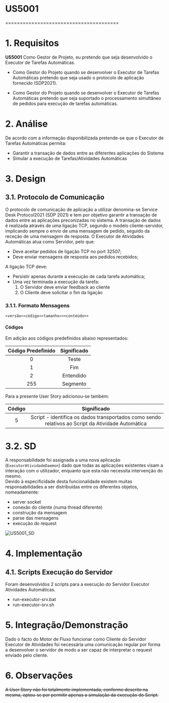 # US5001
=======================================


# 1. Requisitos

**US5001** Como Gestor de Projeto, eu pretendo que seja desenvolvido o Executor de Tarefas Automáticas.

- Como Gestor do Projeto quando se desenvolver o Executor de Tarefas Automáticas pretendo que seja usado o protocolo de aplicação fornecido (SDP2021).

- Como Gestor do Projeto quando se desenvolver o Executor de Tarefas Automáticas pretendo que seja suportado o processamento simultâneo de pedidos para execução de tarefas automáticas.


# 2. Análise


De acordo com a informação disponibilizada pretende-se que o Executor de Tarefas Automáticas permita:

* Garantir a transação de dados entre as diferentes aplicações do Sistema
* Simular a execução de Tarefas/Atividades Automáticas

# 3. Design

## 3.1. Protocolo de Comunicação
O protocolo de comunicação de aplicação a utilizar denomina-se Service Desk Protocol2021 (SDP 2021) e
tem por objetivo garantir a transação de dados entre as aplicações preconizadas no sistema.
A transação de dados é realizada através de uma ligação TCP, segundo
o modelo cliente-servidor, implicando sempre o envio de uma mensagem de pedido, seguido da receção de uma
mensagem de resposta.
O Executor de Atividades Automáticas atua como Servidor, pelo que:

* Deve aceitar pedidos de ligação TCP no port 32507;
* Deve enviar mensagens de resposta aos pedidos recebidos;

A ligação TCP deve:

* Persistir apenas durante a execução de cada tarefa automática;
* Uma vez terminada a execução da tarefa:
    1. O Servidor deve enviar feedback ao cliente
    2. O Cliente deve solicitar o fim da ligação

### 3.1.1. Formato Mensagens

    «versão»«código»«tamanho»<<conteúdo>>

#### Códigos

Em adição aos códigos predefinidos abaixo representados:

|Código Predefinido | Significado |
|:-----------------:|:------------:|
|0| Teste |
|1| Fim |
|2| Entendido |
|255| Segmento |

Para a presente User Story adicionou-se também:

|Código | Significado |
|:-----------------:|:------------:|
|5| Script - identifica os dados transportados como sendo relativos ao Script da Atividade Automática |

# 3.2. SD

A responsabilidade foi assignada a uma nova aplicação (`ExecutorAtividadeDaemon`) dado que todas as aplicações existentes
visam a interação com o utilizador, enquanto que esta não necessita intervenção do mesmo.  
Devido à especificidade desta funcionalidade existem muitas responsabilidades a ser distribuídas entre os diferentes objetos, nomeadamente:

- server socket
- conexão do cliente (numa thread diferente)
- construção da mensagem
- parse das mensagens
- execução do request

![US5001_SD](US5001_SD.svg)

# 4. Implementação

## 4.1. Scripts Execução do Servidor
Foram desenvolvidos 2 scripts para a execução do Servidor Executor Atividades Automáticas.

* run-executor-srv.bat
* run-executor-srv.sh

# 5. Integração/Demonstração

Dado o facto do Motor de Fluxo funcionar como Cliente do Servidor Executor de Atividades foi necessária uma comunicação regular por forma a desenvolver o 
servidor de modo a ser capaz de interpretar o request enviado pelo cliente.

# 6. Observações

~~A User Story não foi totalmente implementada, conforme descrito na mesma, optou-se por permitir apenas a simulação da execução do Script.~~


